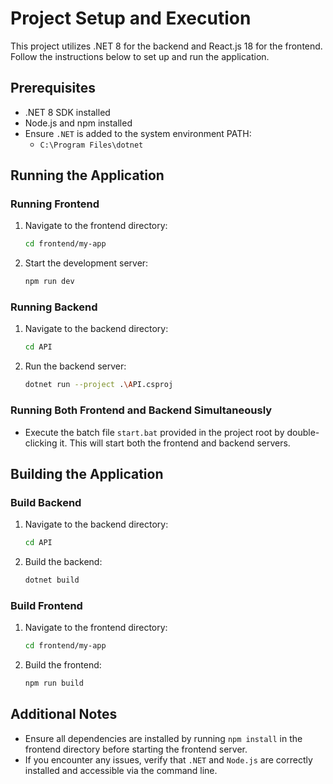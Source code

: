 # Project Setup and Execution

This project utilizes .NET 8 for the backend and React.js 18 for the frontend. Follow the instructions below to set up and run the application.

## Prerequisites

- .NET 8 SDK installed
- Node.js and npm installed
- Ensure `.NET` is added to the system environment PATH:
  - `C:\Program Files\dotnet`

## Running the Application

### Running Frontend

1. Navigate to the frontend directory:
   ```bash
   cd frontend/my-app
   ```
2. Start the development server:
   ```bash
   npm run dev
   ```

### Running Backend

1. Navigate to the backend directory:
   ```bash
   cd API
   ```
2. Run the backend server:
   ```bash
   dotnet run --project .\API.csproj
   ```

### Running Both Frontend and Backend Simultaneously

- Execute the batch file ```start.bat``` provided in the project root by double-clicking it. This will start both the frontend and backend servers.

## Building the Application

### Build Backend

1. Navigate to the backend directory:
   ```bash
   cd API
   ```
2. Build the backend:
   ```bash
   dotnet build
   ```

### Build Frontend

1. Navigate to the frontend directory:
   ```bash
   cd frontend/my-app
   ```
2. Build the frontend:
   ```bash
   npm run build
   ```

## Additional Notes

- Ensure all dependencies are installed by running `npm install` in the frontend directory before starting the frontend server.
- If you encounter any issues, verify that `.NET` and `Node.js` are correctly installed and accessible via the command line.